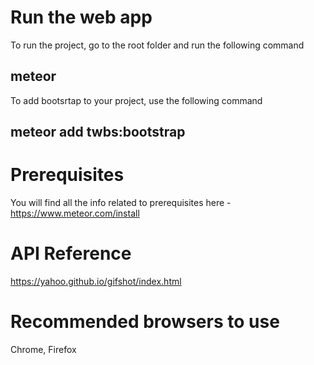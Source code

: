 # Run the web app

To run the project, go to the root folder and run the following command

## meteor

To add bootsrtap to your project, use the following command

## meteor add twbs:bootstrap

# Prerequisites

You will find all the info related to prerequisites here - https://www.meteor.com/install

# API Reference

https://yahoo.github.io/gifshot/index.html

# Recommended browsers to use 

Chrome, Firefox
